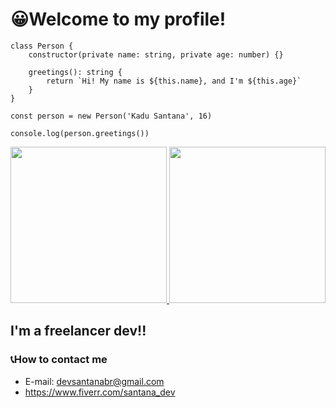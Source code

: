 # 😀Welcome to my profile!

```
class Person {
    constructor(private name: string, private age: number) {}

    greetings(): string {
        return `Hi! My name is ${this.name}, and I'm ${this.age}`
    }
}

const person = new Person('Kadu Santana', 16)

console.log(person.greetings())
```
<div>
  <a href="https://github.com/KaduSantanaDev/SantanaDEVbr">
  <img height="250em" src="https://github-readme-stats.vercel.app/api/top-langs/?username=KaduSantanaDev&langs_count=8&theme=radical"/>
  <img height="250em" src="https://github-readme-stats.vercel.app/api?username=KaduSantanaDev&show_icons=true&theme=radical"/>
  </a>

</div>

## I'm a freelancer dev!!
### 📞How to contact me

- E-mail: devsantanabr@gmail.com
- https://www.fiverr.com/santana_dev

